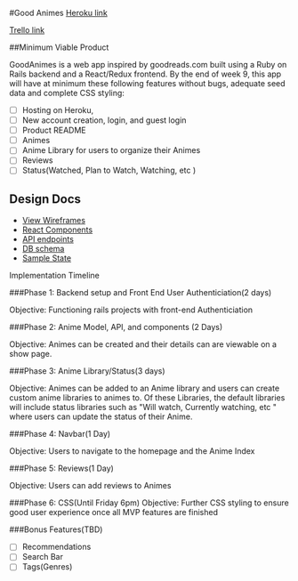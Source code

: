 #Good Animes
[Heroku link][heroku]

[Trello link][trello]

[heroku]: https://goodanimes.herokuapp.com/
[trello]: https://trello.com/b/i3k7hSTv/goodanime

##Minimum Viable Product

GoodAnimes is a web app inspired by goodreads.com built using a Ruby on Rails backend and a React/Redux frontend. By the end of week 9, this app will have at minimum these following features without bugs, adequate seed data and complete CSS styling:

- [ ] Hosting on Heroku,
- [ ] New account creation, login, and guest login
- [ ] Product README
- [ ] Animes
- [ ] Anime Library for users to organize their Animes
- [ ] Reviews
- [ ] Status(Watched, Plan to Watch, Watching, etc )

## Design Docs
* [View Wireframes][wireframes]
* [React Components][components]
* [API endpoints][api-endpoints]
* [DB schema][schema]
* [Sample State][sample-state]

[wireframes]: /docs/wireframes
[components]: /component-hierarchy.md
[sample-state]: /sample-state.md
[api-endpoints]: /api-endpoints.md
[schema]: /schema.md




Implementation Timeline

###Phase 1: Backend setup and Front End User Authenticiation(2 days)

Objective: Functioning rails projects with front-end Authenticiation

###Phase 2: Anime Model, API, and components (2 Days)

Objective: Animes can be created and their details can are viewable on a show page.

###Phase 3: Anime Library/Status(3 days)

Objective: Animes can be added to an Anime library and users can create custom anime libraries to animes to. Of these Libraries, the default libraries will include status libraries such as "Will watch, Currently watching, etc " where users can update the status of their Anime.

###Phase 4: Navbar(1 Day)

Objective: Users to navigate to the homepage and the Anime Index

###Phase 5: Reviews(1 Day)

Objective: Users can add reviews to Animes


###Phase 6: CSS(Until Friday 6pm)
Objective: Further CSS styling to ensure good user experience once all MVP features are finished

###Bonus Features(TBD)
- [ ] Recommendations
- [ ] Search Bar
- [ ] Tags(Genres)
